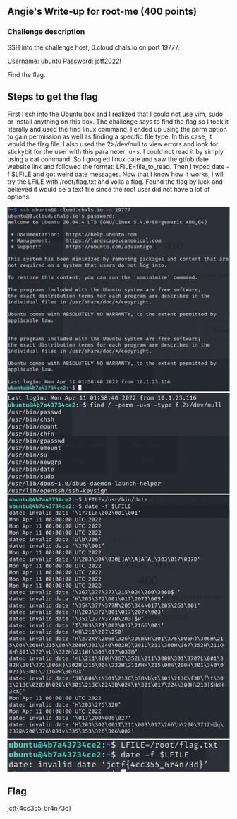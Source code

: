 <h2>Angie's Write-up for root-me (400 points)</h2>

<h3>Challenge description</h3>

<p>SSH into the challenge host, 0.cloud.chals.io on port 19777.
   
   Username: ubuntu Password: jctf2022!
   
   Find the flag.</p>


<h2>Steps to get the flag</h2>
<p>First I ssh into the Ubuntu box and I realized that I could not use vim, sudo or install anything on this box. The challenge says to find the flag so I took it literally and used the find linux command. I ended up using the perm option to gain permission as well as finding a specific file type. In this case, it would the flag file. I also used the 2>/dev/null to view errors and look for stickybit for the user with this parameter: u=s. I could not read it by simply using a cat command. So I googled linux date and saw the gtfob date website link and followed the format: LFILE=file_to_read. Then I typed date -f $LFILE and got weird date messages. Now that I know how it works, I will try the LFILE with /root/flag.txt and voila a flag. Found the flag by luck and believed it would be a text file since the root user did not have a lot of options. </p>

<img width="602" alt="sshlogin" src="https://github.com/angieintech/CTFWriteUps/blob/main/Jersey-CTF/Misc/SSH%20Login.png?raw=true">

<img width="602" alt="findcommand" src="https://github.com/angieintech/CTFWriteUps/blob/main/Jersey-CTF/Misc/find%20command%20linux.png?raw=true">

<img width="602" alt="rootme" src="https://github.com/angieintech/CTFWriteUps/blob/main/Jersey-CTF/Misc/Lfile_date.png?raw=true">

<img width="602" alt="rootflag" src="https://github.com/angieintech/CTFWriteUps/blob/main/Jersey-CTF/Misc/root_flag.png?raw=true">


<h2>Flag</h2>
<p>jctf{4cc355_6r4n73d}</p>

